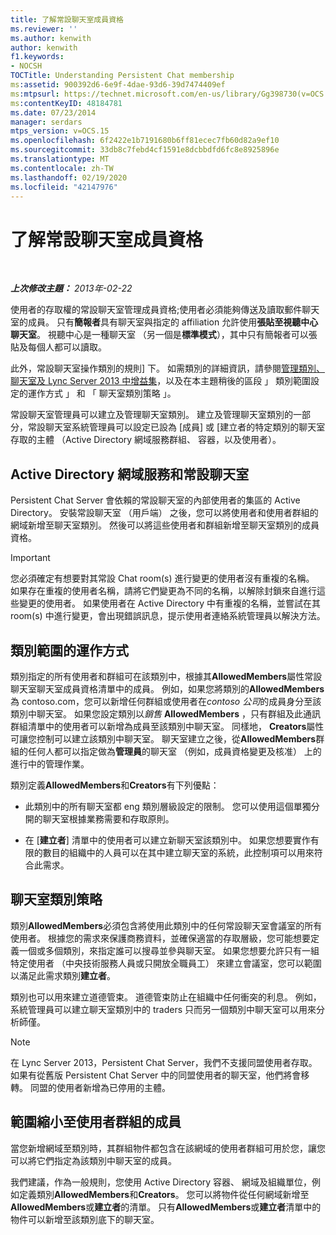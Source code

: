 ```yaml
---
title: 了解常設聊天室成員資格
ms.reviewer: ''
ms.author: kenwith
author: kenwith
f1.keywords:
- NOCSH
TOCTitle: Understanding Persistent Chat membership
ms:assetid: 900392d6-6e9f-4dae-93d6-39d7474409ef
ms:mtpsurl: https://technet.microsoft.com/en-us/library/Gg398730(v=OCS.15)
ms:contentKeyID: 48184781
ms.date: 07/23/2014
manager: serdars
mtps_version: v=OCS.15
ms.openlocfilehash: 6f2422e1b7191680b6ff81ecec7fb60d82a9ef10
ms.sourcegitcommit: 33db8c7febd4cf1591e8dcbbdfd6fc8e8925896e
ms.translationtype: MT
ms.contentlocale: zh-TW
ms.lasthandoff: 02/19/2020
ms.locfileid: "42147976"
---
```

<div data-xmlns="http://www.w3.org/1999/xhtml">

<div class="topic" data-xmlns="http://www.w3.org/1999/xhtml" data-msxsl="urn:schemas-microsoft-com:xslt" data-cs="http://msdn.microsoft.com/">

<div data-asp="https://msdn2.microsoft.com/asp">

# <a name="understanding-persistent-chat-membership"></a>了解常設聊天室成員資格

</div>

<div id="mainSection">

<div id="mainBody">

<span> </span>

_**上次修改主題：** 2013年-02-22_

使用者的存取權的常設聊天室管理成員資格;使用者必須能夠傳送及讀取郵件聊天室的成員。 只有**簡報者**具有聊天室與指定的 affiliation 允許使用**張貼至視聽中心聊天室**。 視聽中心是一種聊天室 （另一個是**標準模式**），其中只有簡報者可以張貼及每個人都可以讀取。

此外，常設聊天室操作類別的規則] 下。 如需類別的詳細資訊，請參閱[管理類別、 聊天室及 Lync Server 2013 中增益集](lync-server-2013-managing-categories-rooms-and-add-ins.md)，以及在本主題稍後的區段 」 類別範圍設定的運作方式 」 和 「 聊天室類別策略 」。

常設聊天室管理員可以建立及管理聊天室類別。 建立及管理聊天室類別的一部分，常設聊天室系統管理員可以設定已設為 [成員] 或 [建立者的特定類別的聊天室存取的主體 （Active Directory 網域服務群組、 容器，以及使用者）。

<div>

## <a name="active-directory-domain-services-and-persistent-chat"></a>Active Directory 網域服務和常設聊天室

Persistent Chat Server 會依賴的常設聊天室的內部使用者的集區的 Active Directory。 安裝常設聊天室 （用戶端） 之後，您可以將使用者和使用者群組的網域新增至聊天室類別。 然後可以將這些使用者和群組新增至聊天室類別的成員資格。

<div>


> [!IMPORTANT]  
> 您必須確定有想要對其常設 Chat room(s) 進行變更的使用者沒有重複的名稱。 如果存在重複的使用者名稱，請將它們變更為不同的名稱，以解除封鎖來自進行這些變更的使用者。 如果使用者在 Active Directory 中有重複的名稱，並嘗試在其 room(s) 中進行變更，會出現錯誤訊息，提示使用者連絡系統管理員以解決方法。



</div>

</div>

<div>

## <a name="how-category-scoping-works"></a>類別範圍的運作方式

類別指定的所有使用者和群組可在該類別中，根據其**AllowedMembers**屬性常設聊天室聊天室成員資格清單中的成員。 例如，如果您將類別的**AllowedMembers**為 contoso.com，您可以新增任何群組或使用者在*contoso 公司*的成員身分至該類別中聊天室。 如果您設定類別以*銷售* **AllowedMembers** ，只有群組及此通訊群組清單中的使用者可以新增為成員至該類別中聊天室。 同樣地， **Creators**屬性可讓您控制可以建立該類別中聊天室。 聊天室建立之後，從**AllowedMembers**群組的任何人都可以指定做為**管理員**的聊天室 （例如，成員資格變更及核准） 上的進行中的管理作業。

類別定義**AllowedMembers**和**Creators**有下列優點：

  - 此類別中的所有聊天室都 eng 類別層級設定的限制。 您可以使用這個單獨分開的聊天室根據業務需要和存取原則。

  - 在 [**建立者**] 清單中的使用者可以建立新聊天室該類別中。 如果您想要實作有限的數目的組織中的人員可以在其中建立聊天室的系統，此控制項可以用來符合此需求。

</div>

<div>

## <a name="room-category-strategies"></a>聊天室類別策略

類別**AllowedMembers**必須包含將使用此類別中的任何常設聊天室會議室的所有使用者。 根據您的需求來保護商務資料，並確保適當的存取層級，您可能想要定義一個或多個類別，來指定誰可以搜尋並參與聊天室。 如果您想要允許只有一組特定使用者 （中央技術服務人員或只開放全職員工） 來建立會議室，您可以範圍以滿足此需求類別**建立者**。

類別也可以用來建立道德管束。 道德管束防止在組織中任何衝突的利息。 例如，系統管理員可以建立聊天室類別中的 traders 只而另一個類別中聊天室可以用來分析師僅。

<div>


> [!NOTE]  
> 在 Lync Server 2013，Persistent Chat Server，我們不支援同盟使用者存取。 如果有從舊版 Persistent Chat Server 中的同盟使用者的聊天室，他們將會移轉。 同盟的使用者新增為已停用的主體。



</div>

</div>

<div>

## <a name="narrowing-the-members-to-user-groups"></a>範圍縮小至使用者群組的成員

當您新增網域至類別時，其群組物件都包含在該網域的使用者群組可用於您，讓您可以將它們指定為該類別中聊天室的成員。

我們建議，作為一般規則，您使用 Active Directory 容器、 網域及組織單位，例如定義類別**AllowedMembers**和**Creators**。 您可以將物件從任何網域新增至**AllowedMembers**或**建立者**的清單。 只有**AllowedMembers**或**建立者**清單中的物件可以新增至該類別底下的聊天室。

</div>

</div>

<span> </span>

</div>

</div>

</div>

